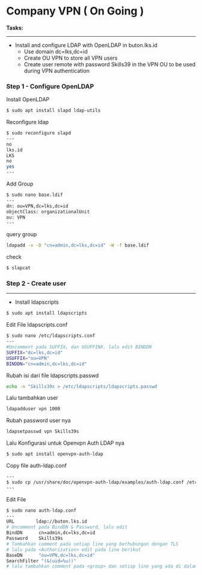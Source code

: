 # Company VPN ( On Going )

**Tasks:**

---

- Install and configure LDAP with OpenLDAP in buton.lks.id
  - Use domain dc=lks,dc=id
  - Create OU VPN to store all VPN users
  - Create user remote with password Skills39 in the VPN OU to be used during VPN authentication

### Step 1 - Configure OpenLDAP

Install OpenLDAP

```bash
$ sudo apt install slapd ldap-utils
```

Reconfigure ldap

```bash
$ sudo reconfigure slapd
---
no
lks.id
LKS
no
yes
---
```

Add Group

```bash
$ sudo nano base.ldif
---
dn: ou=VPN,dc=lks,dc=id
objectClass: organizationalUnit
ou: VPN
---
```

query group

```bash
ldapadd -x -D "cn=admin,dc=lks,dc=id" -W -f base.ldif
```

check

```bash
$ slapcat
```

### Step 2 - Create user

---
- Install ldapscripts
```bash
$ sudo apt install ldapscripts
```
Edit File ldapscripts.conf
```bash
$ sudo nano /etc/ldapscripts.conf
---
#Uncomment pada SUFFIX, dan USUFFINX. lalu edit BINDDN
SUFFIX="dc=lks,dc=id"
USUFFIX="ou=VPN"
BINDDN="cn=admin,dc=lks,dc=id"
```
Rubah isi dari file ldapscripts.passwd
```bash
echo -n "Skills39s > /etc/ldapscripts/ldapscripts.passwd
```
Lalu tambahkan user
```bash
ldapadduser vpn 1000
```
Rubah password user nya
```bash
ldapsetpasswd vpn Skills39s
```
Lalu Konfigurasi untuk Openvpn Auth LDAP nya
```bash
$ sudo apt install openvpn-auth-ldap
```
Copy file auth-ldap.conf
```bash
---
$ sudo cp /usr/share/doc/openvpn-auth-ldap/examples/auth-ldap.conf /etc/openvpn/
---
```
Edit File
```bash
$ sudo nano auth-ldap.conf
---
URL        ldap://buton.lks.id
# Uncomment pada BindDN & Password, lalu edit
BindDN      cn=admin,dc=lks,dc=id
Password    Skills39s
# Tambahkan comment pada setiap line yang berhubungan dengan TLS
# lalu pada <Authorization> edit pada line berikut
BaseDN      "ou=VPN,dc=lks,dc=id"
SearchFilter "(&(uid=%u))"
# lalu tambahkan comment pada <group> dan setiap line yang ada di dalamnya
```

